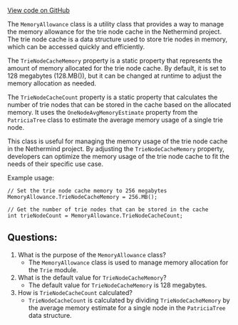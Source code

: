 [View code on GitHub](https://github.com/NethermindEth/nethermind/src/Nethermind/Nethermind.Trie/MemoryAllowance.cs)

The `MemoryAllowance` class is a utility class that provides a way to manage the memory allowance for the trie node cache in the Nethermind project. The trie node cache is a data structure used to store trie nodes in memory, which can be accessed quickly and efficiently. 

The `TrieNodeCacheMemory` property is a static property that represents the amount of memory allocated for the trie node cache. By default, it is set to 128 megabytes (128.MB()), but it can be changed at runtime to adjust the memory allocation as needed. 

The `TrieNodeCacheCount` property is a static property that calculates the number of trie nodes that can be stored in the cache based on the allocated memory. It uses the `OneNodeAvgMemoryEstimate` property from the `PatriciaTree` class to estimate the average memory usage of a single trie node. 

This class is useful for managing the memory usage of the trie node cache in the Nethermind project. By adjusting the `TrieNodeCacheMemory` property, developers can optimize the memory usage of the trie node cache to fit the needs of their specific use case. 

Example usage:

```
// Set the trie node cache memory to 256 megabytes
MemoryAllowance.TrieNodeCacheMemory = 256.MB();

// Get the number of trie nodes that can be stored in the cache
int trieNodeCount = MemoryAllowance.TrieNodeCacheCount;
```
## Questions: 
 1. What is the purpose of the `MemoryAllowance` class?
    - The `MemoryAllowance` class is used to manage memory allocation for the `Trie` module.
2. What is the default value for `TrieNodeCacheMemory`?
    - The default value for `TrieNodeCacheMemory` is 128 megabytes.
3. How is `TrieNodeCacheCount` calculated?
    - `TrieNodeCacheCount` is calculated by dividing `TrieNodeCacheMemory` by the average memory estimate for a single node in the `PatriciaTree` data structure.